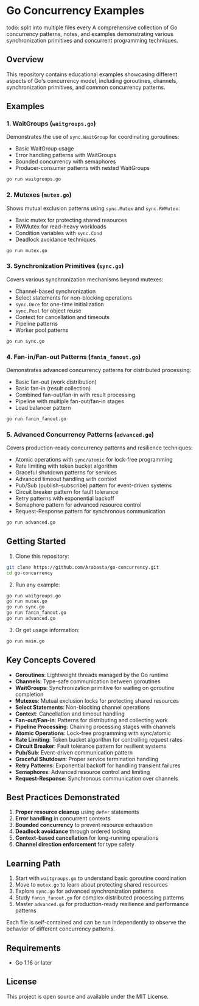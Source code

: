 # Go Concurrency Examples
todo: split into multiple files
every 
A comprehensive collection of Go concurrency patterns, notes, and examples demonstrating various synchronization primitives and concurrent programming techniques.

## Overview

This repository contains educational examples showcasing different aspects of Go's concurrency model, including goroutines, channels, synchronization primitives, and common concurrency patterns.

## Examples

### 1. WaitGroups (`waitgroups.go`)
Demonstrates the use of `sync.WaitGroup` for coordinating goroutines:
- Basic WaitGroup usage
- Error handling patterns with WaitGroups
- Bounded concurrency with semaphores
- Producer-consumer patterns with nested WaitGroups

```bash
go run waitgroups.go
```

### 2. Mutexes (`mutex.go`)
Shows mutual exclusion patterns using `sync.Mutex` and `sync.RWMutex`:
- Basic mutex for protecting shared resources
- RWMutex for read-heavy workloads
- Condition variables with `sync.Cond`
- Deadlock avoidance techniques

```bash
go run mutex.go
```

### 3. Synchronization Primitives (`sync.go`)
Covers various synchronization mechanisms beyond mutexes:
- Channel-based synchronization
- Select statements for non-blocking operations
- `sync.Once` for one-time initialization
- `sync.Pool` for object reuse
- Context for cancellation and timeouts
- Pipeline patterns
- Worker pool patterns

```bash
go run sync.go
```

### 4. Fan-in/Fan-out Patterns (`fanin_fanout.go`)
Demonstrates advanced concurrency patterns for distributed processing:
- Basic fan-out (work distribution)
- Basic fan-in (result collection)
- Combined fan-out/fan-in with result processing
- Pipeline with multiple fan-out/fan-in stages
- Load balancer pattern

```bash
go run fanin_fanout.go
```

### 5. Advanced Concurrency Patterns (`advanced.go`)
Covers production-ready concurrency patterns and resilience techniques:
- Atomic operations with `sync/atomic` for lock-free programming
- Rate limiting with token bucket algorithm
- Graceful shutdown patterns for services
- Advanced timeout handling with context
- Pub/Sub (publish-subscribe) pattern for event-driven systems
- Circuit breaker pattern for fault tolerance
- Retry patterns with exponential backoff
- Semaphore pattern for advanced resource control
- Request-Response pattern for synchronous communication

```bash
go run advanced.go
```

## Getting Started

1. Clone this repository:
```bash
git clone https://github.com/Arabasta/go-concurrency.git
cd go-concurrency
```

2. Run any example:
```bash
go run waitgroups.go
go run mutex.go
go run sync.go
go run fanin_fanout.go
go run advanced.go
```

3. Or get usage information:
```bash
go run main.go
```

## Key Concepts Covered

- **Goroutines**: Lightweight threads managed by the Go runtime
- **Channels**: Type-safe communication between goroutines
- **WaitGroups**: Synchronization primitive for waiting on goroutine completion
- **Mutexes**: Mutual exclusion locks for protecting shared resources
- **Select Statements**: Non-blocking channel operations
- **Context**: Cancellation and timeout handling
- **Fan-out/Fan-in**: Patterns for distributing and collecting work
- **Pipeline Processing**: Chaining processing stages with channels
- **Atomic Operations**: Lock-free programming with sync/atomic
- **Rate Limiting**: Token bucket algorithm for controlling request rates
- **Circuit Breaker**: Fault tolerance pattern for resilient systems
- **Pub/Sub**: Event-driven communication pattern
- **Graceful Shutdown**: Proper service termination handling
- **Retry Patterns**: Exponential backoff for handling transient failures
- **Semaphores**: Advanced resource control and limiting
- **Request-Response**: Synchronous communication over channels

## Best Practices Demonstrated

1. **Proper resource cleanup** using `defer` statements
2. **Error handling** in concurrent contexts
3. **Bounded concurrency** to prevent resource exhaustion
4. **Deadlock avoidance** through ordered locking
5. **Context-based cancellation** for long-running operations
6. **Channel direction enforcement** for type safety

## Learning Path

1. Start with `waitgroups.go` to understand basic goroutine coordination
2. Move to `mutex.go` to learn about protecting shared resources
3. Explore `sync.go` for advanced synchronization patterns
4. Study `fanin_fanout.go` for complex distributed processing patterns
5. Master `advanced.go` for production-ready resilience and performance patterns

Each file is self-contained and can be run independently to observe the behavior of different concurrency patterns.

## Requirements

- Go 1.16 or later

## License

This project is open source and available under the MIT License.
